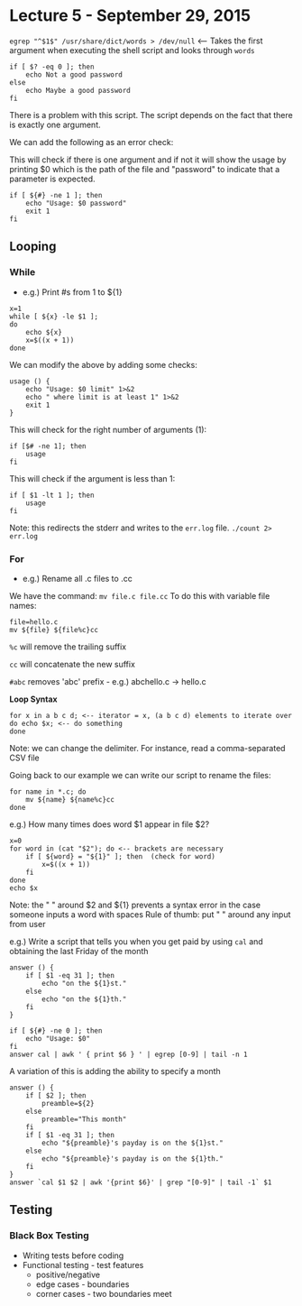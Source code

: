 # Lecture 5 - September 29, 2015

`egrep "^$1$" /usr/share/dict/words > /dev/null` <-- Takes the first argument when executing the shell script and looks through `words`

```
if [ $? -eq 0 ]; then
    echo Not a good password
else
    echo Maybe a good password
fi
```

There is a problem with this script. The script depends on the fact that there is exactly one argument. 

We can add the following as an error check:

This will check if there is one argument and if not it will show the usage by printing $0 which is the path of the file and "password" to indicate that a parameter is expected.

```
if [ ${#} -ne 1 ]; then
    echo "Usage: $0 password"
    exit 1
fi
```

## Looping

### While
* e.g.) Print #s from 1 to ${1}

```
x=1
while [ ${x} -le $1 ];
do
    echo ${x}
    x=$((x + 1))
done
``` 

We can modify the above by adding some checks:

```
usage () {
    echo "Usage: $0 limit" 1>&2
    echo " where limit is at least 1" 1>&2
    exit 1
}
```

This will check for the right number of arguments (1):

```
if [$# -ne 1]; then
    usage
fi
```

This will check if the argument is less than 1:

```
if [ $1 -lt 1 ]; then
    usage
fi
```

Note: this redirects the stderr and writes to the `err.log` file.
`./count 2> err.log` 

### For

* e.g.) Rename all .c files to .cc

We have the command: `mv file.c file.cc`
To do this with variable file names:

```
file=hello.c
mv ${file} ${file%c}cc
```

`%c` will remove the trailing suffix

`cc` will concatenate the new suffix

`#abc` removes 'abc' prefix - e.g.) abchello.c -> hello.c

**Loop Syntax**

```
for x in a b c d; <-- iterator = x, (a b c d) elements to iterate over
do echo $x; <-- do something
done
```

Note: we can change the delimiter. For instance, read a comma-separated CSV file

Going back to our example we can write our script to rename the files: 

```
for name in *.c; do
    mv ${name} ${name%c}cc
done
```

e.g.) How many times does word $1 appear in file $2?

```
x=0
for word in (cat "$2"); do <-- brackets are necessary
    if [ ${word} = "${1}" ]; then  (check for word)
        x=$((x + 1))
    fi
done
echo $x
```

Note: the " " around $2 and ${1} prevents a syntax error in the case someone inputs a word with spaces
Rule of thumb: put " " around any input from user

e.g.) Write a script that tells you when you get paid by using `cal` and obtaining the last Friday of the month

```
answer () {
    if [ $1 -eq 31 ]; then
        echo "on the ${1}st."
    else
        echo "on the ${1}th."
    fi
}

if [ ${#} -ne 0 ]; then
    echo "Usage: $0"
fi
answer cal | awk ' { print $6 } ' | egrep [0-9] | tail -n 1
```

A variation of this is adding the ability to specify a month

```
answer () {
    if [ $2 ]; then
        preamble=${2}
    else
        preamble="This month"
    fi
    if [ $1 -eq 31 ]; then
        echo "${preamble}'s payday is on the ${1}st."
    else
        echo "${preamble}'s payday is on the ${1}th."
    fi
}
answer `cal $1 $2 | awk '{print $6}' | grep "[0-9]" | tail -1` $1
```

## Testing

### Black Box Testing
* Writing tests before coding
* Functional testing - test features
  * positive/negative
  * edge cases - boundaries
  * corner cases - two boundaries meet
 
